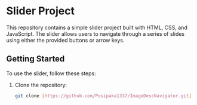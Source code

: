 # Slider Project

This repository contains a simple slider project built with HTML, CSS, and JavaScript. The slider allows users to navigate through a series of slides using either the provided buttons or arrow keys.

## Getting Started

To use the slider, follow these steps:

1. Clone the repository:

   ```bash
   git clone [https://github.com/Posipaka1337/ImageDescNavigator.git]

